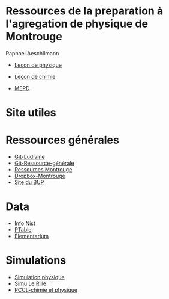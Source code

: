 
# Ressources de la preparation à l'agregation de physique de Montrouge

Raphael Aeschlimann



- [Leçon de physique](LP/LP.md)

- [Leçon de chimie](LC/LC.md)

- [MEPD](MEPD/MEPD.md)



<h1> Site utiles </h1>

# Ressources générales

- [Git-Ludivine](https://ludivineemeric.github.io/) 
- [Git-Ressource-générale](https://montrouge-physique.github.io/)
- [Ressources Montrouge](http://ressources.agreg.phys.ens.fr/ressources/)
- [Dropbox-Montrouge](https://www.dropbox.com/sh/r5ludizflagvo9x/AACGze6owqN-NcmmYoFLIzb8a?dl=0)
- [Site du BUP](http://bupdoc.udppc.asso.fr/index.php)

# Data

- [Info Nist](https://webbook.nist.gov/)
- [PTable](https://ptable.com/#%C3%89lectrons)
- [Elementarium](https://lelementarium.fr/)

# Simulations

- [Simulation physique](http://ressources.univ-lemans.fr/AccesLibre/UM/Pedago/physique/02/)
- [Simu Le Rille](http://alain.lerille.free.fr/index_media.php)
- [PCCL-chimie et physique](http://www.pccl.fr/matiere.htm)

